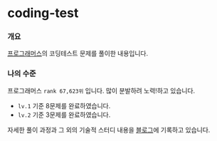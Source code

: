 # coding-test
  
### 개요
[프로그래머스](https://school.programmers.co.kr/learn/challenges?order=acceptance_asc&levels=2&languages=javascript&page=1)의 코딩테스트 문제를 풀이한 내용입니다.

### 나의 수준
프로그래머스 `rank 67,623위` 입니다. 많이 분발하려 노력!하고 있습니다.  
* `lv.1` 기준 8문제를 완료하였습니다.  
* `lv.2` 기준 3문제를 완료하였습니다.  
 
자세한 풀이 과정과 그 외의 기술적 스터디 내용을 [블로그](https://velog.io/@gusbms0627)에 기록하고 있습니다.
